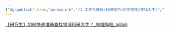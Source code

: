 ```yaml
---
{"dg-publish":true,"permalink":"/1 工作与赚钱/科研技巧/论文查找/查找大牛/","title":"查找大牛"}
---
```



[【研究生】如何快速准确查找领域科研大牛？\_哔哩哔哩\_bilibili](https://www.bilibili.com/video/BV1rV4y1e7qp/?spm_id_from=333.337.search-card.all.click)